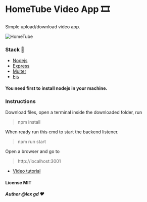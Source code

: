 # HomeTube Video App 🎞️ 
Simple upload/download video app.

![HomeTube](public/img/hometube.gif)


### Stack 🍔
* [Nodejs](https://nodejs.org/) 
* [Express](https://expressjs.com/) 
* [Multer](https://www.npmjs.com/package/multer)
* [Ejs](https://ejs.co/)

#### You need first to install nodejs in your machine.

### Instructions
Download files, open a terminal inside the downloaded folder, run 
> npm install

When ready run this cmd to start the backend listener.
> npm run start

Open a browser and go to 
> http://localhost:3001

* [Video tutorial]()

#### License MIT
##### Author @lex gd ❤️